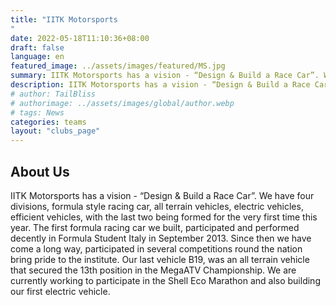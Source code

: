 ```yaml
---
title: "IITK Motorsports
"
date: 2022-05-18T11:10:36+08:00
draft: false
language: en
featured_image: ../assets/images/featured/MS.jpg
summary: IITK Motorsports has a vision - “Design & Build a Race Car”. We have four divisions, formula style racing car, all terrain vehicles, electric vehicles, efficient vehicles, with the last two being formed for the very first time this year. The first formula racing car we built, participated and performed decently in Formula Student Italy in September 2013.
description: IITK Motorsports has a vision - “Design & Build a Race Car”. We have four divisions, formula style racing car, all terrain vehicles, electric vehicles, efficient vehicles, with the last two being formed for the very first time this year. The first formula racing car we built, participated and performed decently in Formula Student Italy in September 2013.
# author: TailBliss
# authorimage: ../assets/images/global/author.webp
# tags: News
categories: teams
layout: "clubs_page"
---
```

## About Us
IITK Motorsports has a vision - “Design & Build a Race Car”. We have four divisions, formula style racing car, all terrain vehicles, electric vehicles, efficient vehicles, with the last two being formed for the very first time this year. The first formula racing car we built, participated and performed decently in Formula Student Italy in September 2013. Since then we have come a long way, participated in several competitions round the nation bring pride to the institute. Our last vehicle B19, was an all terrain vehicle that secured the 13th position in the MegaATV Championship. We are currently working to participate in the Shell Eco Marathon and also building our first electric vehicle.

